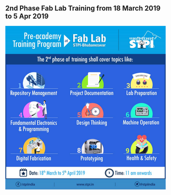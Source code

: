 ## 2nd Phase Fab Lab Training from 18 March 2019 to 5 Apr 2019

![Pre Academy Training Program](../img/prg.jpg)
